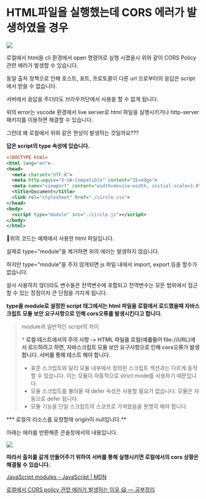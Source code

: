 # HTML파일을 실행했는데 CORS 에러가 발생하였을 경우

![](https://blog.kakaocdn.net/dn/buEEqj/btrwJXdkQxl/cuRb9h0mHZJia6T4lnxkf0/img.png)

로컬에서 html을 cli 환경에서 open 명령어로 실행 시켰을시 위와 같이 CORS Policy 관련 에러가 발생할 수 있습니다.

동일 출처 정책으로 인해 호스트, 포트, 프로토콜이 다른 url 으로부터의 응답은 script에서 받을 수 없습니다.

서버에서 응답을 주더라도 브라우저단에서 사용을 할 수 없게 됩니다.

위의 error는 vscode 환경에서 live server로 html 파일을 실행시키거나 http-server 패키지를 이용하면 해결할 수 있습니다.

그런데 왜 로컬에서 위와 같은 현상이 발생하는 것일까요???

**답은 script의 type 속성에 있습니다.**

```xml
<!DOCTYPE html>
<html lang="en">
<head>
  <meta charset="UTF-8">
  <meta http-equiv="X-UA-Compatible" content="IE=edge">
  <meta name="viewport" content="width=device-width, initial-scale=1.0">
  <title>Document</title>
  <link rel="stylesheet" href="./circle.css">
</head>
<body>
  <script type="module" src="./circle.js"></script>
</body>
</html>
```

위의 코드는 예제에서 사용한 html 파일입니다.

실제로 type="module"을 제거하면 위의 에러는 발생하지 않습니다.

하지만 type="module"을 주지 않게되면 js 파일 내에서 import, export 등을 할수가 없습니다.

설사 사용하지 않더라도 변수들은 전역변수에 포함되고 전역변수는 모든 범위에서 접근할 수 있는 장점이자 큰 단점을 가지게 됩니다.

**type을 module로 설정한 script 태그에서는 html 파일을 로컬에서 로드했을때 자바스크립트 모듈 보안 요구사항으로 인해 cors오류를 발생시킨다고 합니다.**

> module과 일반적인 script의 차이  
> 
> * **로컬 테스트에서의 주의 사항 -> HTML 파일을 로컬(예를들어 file://URL)에서 로드하려고 하면, 자바스크립트 모듈 보안 요구사항으로 인해 cors오류가 발생합니다. 서버를 통해 테스트 해야 합니다.**  
> 
> * 표준 스크립트와 달리 모듈 내부에서 정의된 스크립트 섹션과는 다르게 동작할 수 있습니다. 이는 모듈이 자동적으로 strict mode를 사용하기 때문입니다.  
> * 모듈 스크립트를 불러올 때 defer 속성은 사용할 필요가 없습니다. 모듈은 자동으로 defer 됩니다.  
> * 모듈 기능을 단일 스크립트의 스코프로 가져왔음을 분명히 해야 합니다.

*** 로컬의 리소스를 요청할때 origin이 null입니다.**

아래는 에러를 반환해준 콘솔창에서의 내용입니다.

![](https://blog.kakaocdn.net/dn/muFbp/btrwwrURXsO/yj5evf5v4OIsLXzrOoipj1/img.png)

**따라서 출처를 같게 만들어주기 위하여 서버를 통해 실행시키면 로컬에서의 cors 상황은 해결될 수 있습니다.**

[JavaScript modules - JavaScript | MDN](https://developer.mozilla.org/ko/docs/Web/JavaScript/Guide/Modules)

[로컬에서 CORS policy 관련 에러가 발생하는 이유 😃 — 공부정리](https://dkrnfls.tistory.com/298)
